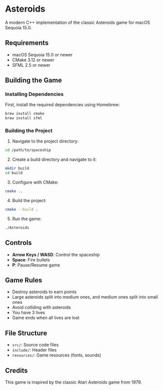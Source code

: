 # Asteroids

A modern C++ implementation of the classic Asteroids game for macOS Sequoia 15.0.

## Requirements

- macOS Sequoia 15.0 or newer
- CMake 3.12 or newer
- SFML 2.5 or newer

## Building the Game

### Installing Dependencies

First, install the required dependencies using Homebrew:

```bash
brew install cmake
brew install sfml
```

### Building the Project

1. Navigate to the project directory:

```bash
cd /path/to/spaceship
```

2. Create a build directory and navigate to it:

```bash
mkdir build
cd build
```

3. Configure with CMake:

```bash
cmake ..
```

4. Build the project:

```bash
cmake --build .
```

5. Run the game:

```bash
./Asteroids
```

## Controls

- **Arrow Keys / WASD**: Control the spaceship
- **Space**: Fire bullets
- **P**: Pause/Resume game

## Game Rules

- Destroy asteroids to earn points
- Large asteroids split into medium ones, and medium ones split into small ones
- Avoid colliding with asteroids
- You have 3 lives
- Game ends when all lives are lost

## File Structure

- `src/`: Source code files
- `include/`: Header files
- `resources/`: Game resources (fonts, sounds)

## Credits

This game is inspired by the classic Atari Asteroids game from 1979.
